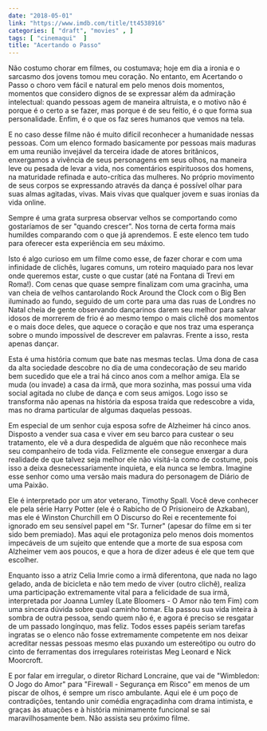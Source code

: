 ```yaml
---
date: "2018-05-01"
link: "https://www.imdb.com/title/tt4538916"
categories: [ "draft", "movies" , ]
tags: [ "cinemaqui"  ]
title: "Acertando o Passo"
---
```

Não costumo chorar em filmes, ou costumava; hoje em dia a ironia e o sarcasmo dos jovens tomou meu coração. No entanto, em Acertando o Passo o choro vem fácil e natural em pelo menos dois momentos, momentos que considero dignos de se expressar além da admiração intelectual: quando pessoas agem de maneira altruísta, e o motivo não é porque é o certo a se fazer, mas porque é de seu feitio, é o que forma sua personalidade. Enfim, é o que os faz seres humanos que vemos na tela.

E no caso desse filme não é muito difícil reconhecer a humanidade nessas pessoas. Com um elenco formado basicamente por pessoas mais maduras em uma reunião invejável da terceira idade de atores britânicos, enxergamos a vivência de seus personagens em seus olhos, na maneira leve ou pesada de levar a vida, nos comentários espirituosos dos homens, na maturidade refinada e auto-crítica das mulheres. No próprio movimento de seus corpos se expressando através da dança é possível olhar para suas almas agitadas, vivas. Mais vivas que qualquer jovem e suas ironias da vida online.

Sempre é uma grata surpresa observar velhos se comportando como gostaríamos de ser "quando crescer". Nos torna de certa forma mais humildes comparando com o que já aprendemos. E este elenco tem tudo para oferecer esta experiência em seu máximo.

Isto é algo curioso em um filme como esse, de fazer chorar e com uma infinidade de clichês, lugares comuns, um roteiro maquiado para nos levar onde queremos estar, custe o que custar (até na Fontana di Trevi em Roma!). Com cenas que quase sempre finalizam com uma gracinha, uma van cheia de velhos cantarolando Rock Around the Clock com o Big Ben iluminado ao fundo, seguido de um corte para uma das ruas de Londres no Natal cheia de gente observando dançarinos darem seu melhor para salvar idosos de morrerem de frio é ao mesmo tempo o mais clichê dos momentos e o mais doce deles, que aquece o coração e que nos traz uma esperança sobre o mundo impossível de descrever em palavras. Frente a isso, resta apenas dançar.

Esta é uma história comum que bate nas mesmas teclas. Uma dona de casa da alta sociedade descobre no dia de uma condecoração de seu marido bem sucedido que ele a trai há cinco anos com a melhor amiga. Ela se muda (ou invade) a casa da irmã, que mora sozinha, mas possui uma vida social agitada no clube de dança e com seus amigos. Logo isso se transforma não apenas na história da esposa traída que redescobre a vida, mas no drama particular de algumas daquelas pessoas.

Em especial de um senhor cuja esposa sofre de Alzheimer há cinco anos. Disposto a vender sua casa e viver em seu barco para custear o seu tratamento, ele vê a dura despedida de alguém que não reconhece mais seu companheiro de toda vida. Felizmente ele consegue enxergar a dura realidade de que talvez seja melhor ele não visitá-la como de costume, pois isso a deixa desnecessariamente inquieta, e ela nunca se lembra. Imagine esse senhor como uma versão mais madura do personagem de Diário de uma Paixão.

Ele é interpretado por um ator veterano, Timothy Spall. Você deve conhecer ele pela série Harry Potter (ele é o Rabicho de O Prisioneiro de Azkaban), mas ele é Winston Churchill em O Discurso do Rei e recentemente foi ignorado em seu sensível papel em "Sr. Turner" (apesar do filme em si ter sido bem premiado). Mas aqui ele protagoniza pelo menos dois momentos impecáveis de um sujeito que entende que a morte de sua esposa com Alzheimer vem aos poucos, e que a hora de dizer adeus é ele que tem que escolher.

Enquanto isso a atriz Celia Imrie como a irmã diferentona, que nada no lago gelado, anda de bicicleta e não tem medo de viver (outro clichê), realiza uma participação extremamente vital para a felicidade de sua irmã, interpretada por Joanna Lumley (Late Bloomers - O Amor não tem Fim) com uma sincera dúvida sobre qual caminho tomar. Ela passou sua vida inteira à sombra de outra pessoa, sendo quem não é, e agora é preciso se resgatar de um passado longínquo, mas feliz. Todos esses papéis seriam tarefas ingratas se o elenco não fosse extremamente competente em nos deixar acreditar nessas pessoas mesmo elas puxando um estereótipo ou outro do cinto de ferramentas dos irregulares roteiristas Meg Leonard e Nick Moorcroft.

E por falar em irregular, o diretor Richard Loncraine, que vai de "Wimbledon: O Jogo do Amor" para "Firewall - Segurança em Risco" em menos de um piscar de olhos, é sempre um risco ambulante. Aqui ele é um poço de contradições, tentando unir comédia engraçadinha com drama intimista, e graças às atuações e à história minimamente funcional se sai maravilhosamente bem. Não assista seu próximo filme.
